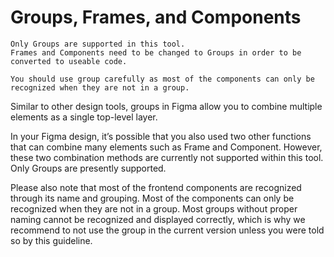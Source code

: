 # Groups, Frames, and Components

```warning
Only Groups are supported in this tool. 
Frames and Components need to be changed to Groups in order to be converted to useable code.

You should use group carefully as most of the components can only be recognized when they are not in a group.
```

Similar to other design tools, groups in Figma allow you to combine multiple elements as a single top-level layer.

In your Figma design, it’s possible that you also used two other functions that can combine many elements such as Frame and Component. However, these two combination methods are currently not supported within this tool. Only Groups are presently supported.

Please also note that most of the frontend components are recognized through its name and grouping. Most of the components can only be recognized when they are not in a group. Most groups without proper naming cannot be recognized and displayed correctly, which is why we recommend to not use the group in the current version unless you were told so by this guideline. 
